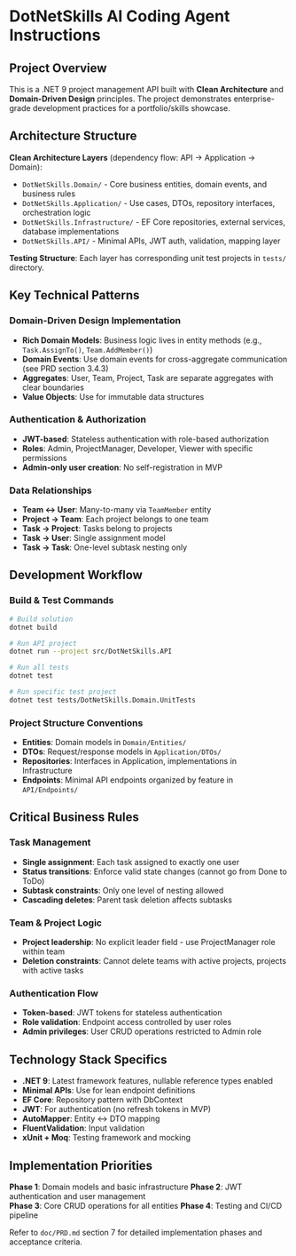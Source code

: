 # DotNetSkills AI Coding Agent Instructions

## Project Overview

This is a .NET 9 project management API built with **Clean Architecture** and **Domain-Driven Design** principles. The project demonstrates enterprise-grade development practices for a portfolio/skills showcase.

## Architecture Structure

**Clean Architecture Layers** (dependency flow: API → Application → Domain):
- `DotNetSkills.Domain/` - Core business entities, domain events, and business rules
- `DotNetSkills.Application/` - Use cases, DTOs, repository interfaces, orchestration logic  
- `DotNetSkills.Infrastructure/` - EF Core repositories, external services, database implementations
- `DotNetSkills.API/` - Minimal APIs, JWT auth, validation, mapping layer

**Testing Structure**: Each layer has corresponding unit test projects in `tests/` directory.

## Key Technical Patterns

### Domain-Driven Design Implementation
- **Rich Domain Models**: Business logic lives in entity methods (e.g., `Task.AssignTo()`, `Team.AddMember()`)
- **Domain Events**: Use domain events for cross-aggregate communication (see PRD section 3.4.3)
- **Aggregates**: User, Team, Project, Task are separate aggregates with clear boundaries
- **Value Objects**: Use for immutable data structures

### Authentication & Authorization
- **JWT-based**: Stateless authentication with role-based authorization
- **Roles**: Admin, ProjectManager, Developer, Viewer with specific permissions
- **Admin-only user creation**: No self-registration in MVP

### Data Relationships
- **Team ↔ User**: Many-to-many via `TeamMember` entity
- **Project → Team**: Each project belongs to one team
- **Task → Project**: Tasks belong to projects
- **Task → User**: Single assignment model
- **Task → Task**: One-level subtask nesting only

## Development Workflow

### Build & Test Commands
```bash
# Build solution
dotnet build

# Run API project
dotnet run --project src/DotNetSkills.API

# Run all tests
dotnet test

# Run specific test project
dotnet test tests/DotNetSkills.Domain.UnitTests
```

### Project Structure Conventions
- **Entities**: Domain models in `Domain/Entities/`
- **DTOs**: Request/response models in `Application/DTOs/`
- **Repositories**: Interfaces in Application, implementations in Infrastructure
- **Endpoints**: Minimal API endpoints organized by feature in `API/Endpoints/`

## Critical Business Rules

### Task Management
- **Single assignment**: Each task assigned to exactly one user
- **Status transitions**: Enforce valid state changes (cannot go from Done to ToDo)
- **Subtask constraints**: Only one level of nesting allowed
- **Cascading deletes**: Parent task deletion affects subtasks

### Team & Project Logic
- **Project leadership**: No explicit leader field - use ProjectManager role within team
- **Deletion constraints**: Cannot delete teams with active projects, projects with active tasks

### Authentication Flow
- **Token-based**: JWT tokens for stateless authentication
- **Role validation**: Endpoint access controlled by user roles
- **Admin privileges**: User CRUD operations restricted to Admin role

## Technology Stack Specifics

- **.NET 9**: Latest framework features, nullable reference types enabled
- **Minimal APIs**: Use for lean endpoint definitions
- **EF Core**: Repository pattern with DbContext
- **JWT**: For authentication (no refresh tokens in MVP)
- **AutoMapper**: Entity ↔ DTO mapping
- **FluentValidation**: Input validation
- **xUnit + Moq**: Testing framework and mocking

## Implementation Priorities

**Phase 1**: Domain models and basic infrastructure
**Phase 2**: JWT authentication and user management  
**Phase 3**: Core CRUD operations for all entities
**Phase 4**: Testing and CI/CD pipeline

Refer to `doc/PRD.md` section 7 for detailed implementation phases and acceptance criteria.

